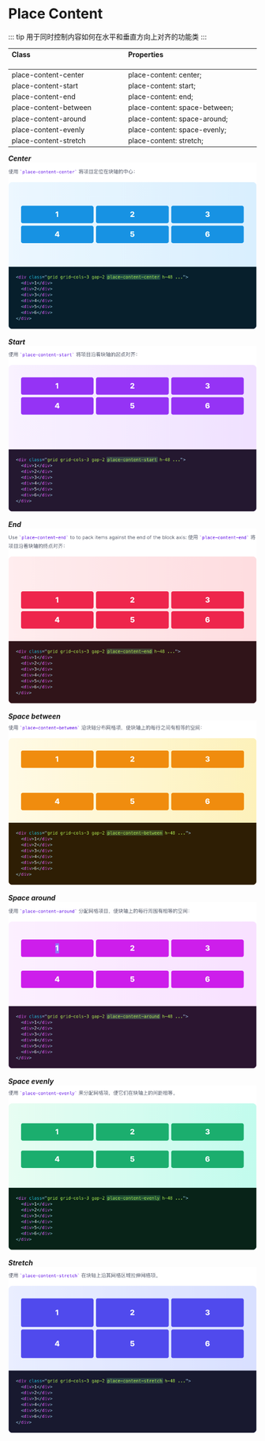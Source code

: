 # Place Content

::: tip
用于同时控制内容如何在水平和垂直方向上对齐的功能类
:::

| Class<img width=200/> | Properties<img width=200/> |
| :------ | :------ |
| place-content-center | place-content: center; |
| place-content-start | place-content: start; |
| place-content-end | place-content: end; |
| place-content-between | place-content: space-between; |
| place-content-around | place-content: space-around; |
| place-content-evenly | place-content: space-evenly; |
| place-content-stretch | place-content: stretch; |

***Center***
<img src="../css/assets/7601617347581_.pic_hd.jpg">

***Start***
<img src="../css/assets/7611617347622_.pic_hd.jpg">

***End***
<img src="../css/assets/7621617347661_.pic_hd.jpg">

***Space between***
<img src="../css/assets/7631617347723_.pic_hd.jpg">

***Space around***
<img src="../css/assets/7641617347774_.pic_hd.jpg">

***Space evenly***
<img src="../css/assets/7651617347827_.pic_hd.jpg">

***Stretch***
<img src="../css/assets/7661617347888_.pic.jpg">
